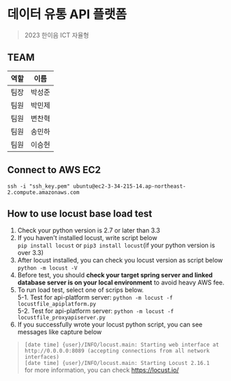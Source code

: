 # 데이터 유통 API 플랫폼

> 2023 한이음 ICT 자율형

## TEAM

| 역할 | 이름   |
| ---- | ------ |
| 팀장 | 박성준 |
| 팀원 | 박민제 |
| 팀원 | 변찬혁 |
| 팀원 | 송민하 |
| 팀원 | 이승헌 |

## Connect to AWS EC2
`ssh -i "ssh_key.pem" ubuntu@ec2-3-34-215-14.ap-northeast-2.compute.amazonaws.com`

## How to use locust base load test
1. Check your python version is 2.7 or later than 3.3
2. If you haven't installed locust, write script below  
`pip install locust` or `pip3 install locust`(if your python version is over 3.3)
3. After locust installed, you can check you locust version as script below  
`python -m locust -V`
4. Before test, you should **check your target spring server and linked database server is on your local environment** to avoid heavy AWS fee.
5. To run load test, select one of scrips below.  
5-1. Test for api-platform server: `python -m locust -f locustfile_apiplatform.py`  
5-2. Test for api-platform server: `python -m locust -f locustfile_proxyapiserver.py`  
6. If you successfully wrote your locust python script, you can see messages like capture below  
>`[date time] {user}/INFO/locust.main: Starting web interface at http://0.0.0.0:8089 (accepting connections from all network interfaces)`  
`[date time] {user}/INFO/locust.main: Starting Locust 2.16.1`    
for more information, you can check https://locust.io/
